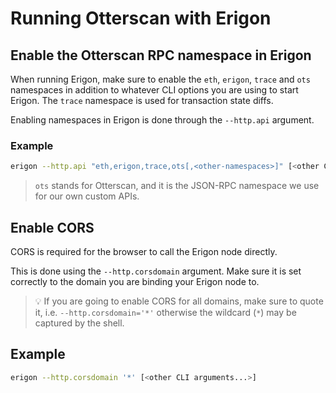 # Running Otterscan with Erigon

## Enable the Otterscan RPC namespace in Erigon

When running Erigon, make sure to enable the `eth`, `erigon`, `trace` and `ots` namespaces in addition to whatever CLI options you are using to start Erigon. The `trace` namespace is used for transaction state diffs.

Enabling namespaces in Erigon is done through the `--http.api` argument.

### Example

```sh
erigon --http.api "eth,erigon,trace,ots[,<other-namespaces>]" [<other CLI arguments...>]
```

> `ots` stands for Otterscan, and it is the JSON-RPC namespace we use for our own custom APIs.

## Enable CORS

CORS is required for the browser to call the Erigon node directly.

This is done using the `--http.corsdomain` argument. Make sure it is set correctly to the domain you are binding your Erigon node to.

> 💡 If you are going to enable CORS for all domains, make sure to quote it, i.e. `--http.corsdomain='*'` otherwise the wildcard (`*`) may be captured by the shell.

## Example

```sh
erigon --http.corsdomain '*' [<other CLI arguments...>]
```
